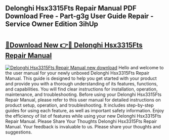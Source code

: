 ## Delonghi Hsx3315Fts Repair Manual PDF Download Free - Part-g3g User Guide Repair - Service Owner Edition 3ihUp

# <h2><a href="http://bc11672.oget.top/?id=Delonghi+Hsx3315Fts+Repair+Manual">🔗Download New 👉🔴 Delonghi Hsx3315Fts Repair Manual</a></h2>

[![Delonghi Hsx3315Fts Repair Manual new download](https://i.imgur.com/5g1atiW.png)](http://bc11672.oget.top/?id=Delonghi+Hsx3315Fts+Repair+Manual)
Hello and welcome to the user manual for your newly unboxed Delonghi Hsx3315Fts Repair Manual. This guide is designed to help you get started with your product and provide you with a thorough understanding of its features, functions, and capabilities. You will find clear instructions for installation, operation, maintenance, and troubleshooting. Before using your Delonghi Hsx3315Fts Repair Manual, please refer to this user manual for detailed instructions on product setup, operation, and troubleshooting. It includes step-by-step guides for using each feature, as well as important safety information. Enjoy the efficiency of list of features while using your new Delonghi Hsx3315Fts Repair Manual. Please Share Your Thoughts Delonghi Hsx3315Fts Repair Manual. Your feedback is invaluable to us. Please share your thoughts and suggestions.
